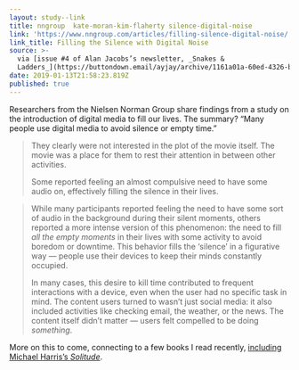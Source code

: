 ```yaml
---
layout: study--link
title: nngroup  kate-moran-kim-flaherty silence-digital-noise
link: 'https://www.nngroup.com/articles/filling-silence-digital-noise/'
link_title: Filling the Silence with Digital Noise
source: >-
  via [issue #4 of Alan Jacobs’s newsletter, _Snakes &
  Ladders_](https://buttondown.email/ayjay/archive/1161a01a-60ed-4326-b464-54b9afeb140e)
date: 2019-01-13T21:58:23.819Z
published: true
---
```

Researchers from the Nielsen Norman Group share findings from a study on the introduction of digital media to fill our lives. The summary? “Many people use digital media to avoid silence or empty time.”

> They clearly were not interested in the plot of the movie itself. The movie was a place for them to rest their attention in between other activities.
>
> Some reported feeling an almost compulsive need to have some audio on, effectively filling the silence in their lives.

> While many participants reported feeling the need to have some sort of audio in the background during their silent moments, others reported a more intense version of this phenomenon: the need to fill _all the empty moments_ in their lives with some activity to avoid boredom or downtime. This behavior fills the ‘silence’ in a figurative way — people use their devices to keep their minds constantly occupied.
>
> In many cases, this desire to kill time contributed to frequent interactions with a device, even when the user had no specific task in mind. The content users turned to wasn’t just social media: it also included activities like checking email, the weather, or the news. The content itself didn’t matter — users felt compelled to be doing _something_.

More on this to come, connecting to a few books I read recently, [including Michael Harris’s _Solitude_](https://lucascherkewski.com/study/michael-harris-solitude/).
